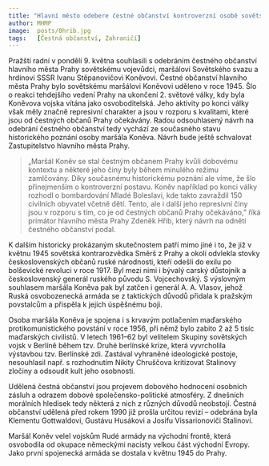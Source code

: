 ```yaml
---
title: "Hlavní město odebere čestné občanství kontroverzní osobě sovětského maršála Koněva"
author: MHMP
image: 	posts/0hrib.jpg
tags:   [Čestná občanství, Zahraničí]
---
```


Pražští radní v pondělí 9. května souhlasili s odebráním čestného občanství hlavního města Prahy sovětskému vojevůdci, maršálovi Sovětského svazu a hrdinovi SSSR Ivanu Stěpanovičovi Koněvovi. Čestné občanství hlavního města Prahy bylo sovětskému maršálovi Koněvovi uděleno v roce 1945. Šlo o reakci tehdejšího vedení Prahy na ukončení 2. světové války, kdy byla Koněvova vojska vítána jako osvoboditelská. Jeho aktivity po konci války však měly značně represivní charakter a jsou v rozporu s kvalitami, které jsou od čestných občanů Prahy očekávány. Radou odsouhlasený návrh na odebrání čestného občanství tedy vychází ze současného stavu historického poznání osoby maršála Koněva. Návrh bude ještě schvalovat Zastupitelstvo hlavního města Prahy.

> „Maršál Koněv se stal čestným občanem Prahy kvůli dobovému kontextu a některé jeho činy byly během minulého režimu zamlčovány. Díky současnému historickému poznání ale víme, že šlo přinejmenším o kontroverzní postavu. Koněv například po konci války rozhodl o bombardování Mladé Boleslavi, kde takto zavraždil 150 civilních obyvatel včetně dětí. Tento, ale i další jeho represivní činy jsou v rozporu s tím, co je od čestných občanů Prahy očekáváno,” říká primátor hlavního města Prahy Zdeněk Hřib, který návrh na odnětí čestného občanství podal.

K dalším historicky prokázaným skutečnostem patří mimo jiné i to, že již v květnu 1945 sovětská kontrarozvědka Směrš z Prahy a okolí odvlekla stovky československých občanů ruské národnosti, kteří odešli do exilu po bolševické revoluci v roce 1917. Byl mezi nimi i bývalý carský důstojník a československý generál ruského původu S. Vojcechovský. S výslovným souhlasem maršála Koněva pak byl zatčen i generál A. A. Vlasov, jehož Ruská osvobozenecká armáda se z taktických důvodů přidala k pražským povstalcům a přispěla k jejich úspěšnému boji.

Osoba maršála Koněva je spojena i s krvavým potlačením maďarského protikomunistického povstání v roce 1956, při němž bylo zabito 2 až 5 tisíc maďarských civilistů. V letech 1961–62 byl velitelem Skupiny sovětských vojsk v Berlíně během tzv. Druhé berlínské krize, která vyvrcholila výstavbou tzv. Berlínské zdi. Zastával vyhraněné ideologické postoje, nesouhlasil např. s rozhodnutím Nikity Chruščova kritizovat Stalinovy zločiny a odsoudit kult jeho osobnosti.

Udělená čestná občanství jsou projevem dobového hodnocení osobních zásluh a odrazem dobové společensko-politické atmosféry. Z dnešních morálních hledisek tedy některá z nich z různých důvodů neobstojí. Čestná občanství udělená před rokem 1990 již prošla určitou revizí – odebrána byla Klementu Gottwaldovi, Gustávu Husákovi a Josifu Vissarionoviči Stalinovi.

Maršál Koněv velel vojskům Rudé armády na východní frontě, která osvobodila od okupace německými nacisty velkou část východní Evropy. Jako první spojenecká armáda se dostala v květnu 1945 do Prahy.
